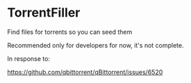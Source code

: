 # TorrentFiller
Find files for torrents so you can seed them

Recommended only for developers for now, it's not complete.

In response to:

https://github.com/qbittorrent/qBittorrent/issues/6520
